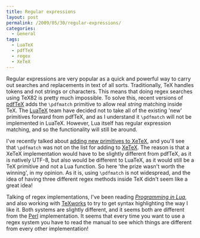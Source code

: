 ```yaml
---
title: Regular expressions
layout: post
permalink: /2009/05/30/regular-expressions/
categories:
  - General
tags:
  - LuaTeX
  - pdfTeX
  - regex
  - XeTeX
---
```

Regular expressions are very popular as a quick and powerful way to carry out searches and replacements in text of all sorts. Traditionally, TeX handles tokens and not strings or characters. This means that doing regex searches using TeX82 is pretty much impossible. To solve this, recent versions of [pdfTeX](http://www.pdftex.org) adds the `\pdfmatch` primitive to allow real _string_ matching inside TeX. The [LuaTeX](http://www.luatex.org) team have decided not to take all of the existing 'new' primitives forward from pdfTeX, and as I understand it  `\pdfmatch` will not be implemented in LuaTeX. However, Lua itself has regular expression matching, and so the functionality will still be around.

I've recently talked about [adding new primitives to XeTeX](/2009/05/17/more-on-xetex-primitives/), and you'll see that `\pdfmatch` was not on the list for adding to [XeTeX](https://tug.org/xetex/). The reason is that a XeTeX implementation would have to be slightly different from pdfTeX, as it is natively UTF-8, but also would be different to LuaTeX, as it would still be a TeX primitive and not a Lua function. So here 'the prize wasn't worth the winning', in my opinion. As it is,  using `\pdfmatch` is not widespread, and the idea of having three different regex methods inside TeX didn't seem like a great idea!

Talking of regex implementations, I've been reading [_Programming in Lua_](http://www.amazon.com/exec/obidos/ASIN/8590379825/lua-home-20), and also working with [TeXworks](https://tug.org/texworks) to try to get syntax highlighting the way I like it. Both systems are slightly different, and it seems both are different from the [Perl](http://www.perl.org) implementation. It seems that every time you want to use a regex system you have to read the manual to see which things are different from every other implementation!
